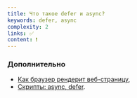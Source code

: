```yaml
---
title: Что такое defer и async?
keywords: defer, async
complexity: 2
links: ✅
content: ❗
---
```


### Дополнительно
- [Как браузер рендерит веб-страницу](https://webdevblog.ru/kak-brauzer-renderit-veb-stranicu/),
- [Скрипты: async, defer](https://learn.javascript.ru/script-async-defer).
